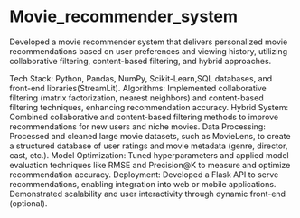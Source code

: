 # Movie_recommender_system
Developed a movie recommender system that delivers personalized movie recommendations based on user preferences and viewing history, utilizing collaborative filtering, content-based filtering, and hybrid approaches.

Tech Stack: Python, Pandas, NumPy, Scikit-Learn,SQL databases, and front-end libraries(StreamLit).
Algorithms: Implemented collaborative filtering (matrix factorization, nearest neighbors) and content-based filtering techniques, enhancing recommendation accuracy.
Hybrid System: Combined collaborative and content-based filtering methods to improve recommendations for new users and niche movies.
Data Processing: Processed and cleaned large movie datasets, such as MovieLens, to create a structured database of user ratings and movie metadata (genre, director, cast, etc.).
Model Optimization: Tuned hyperparameters and applied model evaluation techniques like RMSE and Precision@K to measure and optimize recommendation accuracy.
Deployment: Developed a Flask API to serve recommendations, enabling integration into web or mobile applications. Demonstrated scalability and user interactivity through dynamic front-end (optional).
